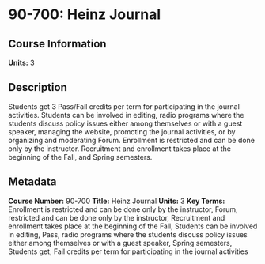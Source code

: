 # 90-700: Heinz Journal

## Course Information

**Units:** 3

## Description

Students get 3 Pass/Fail credits per term for participating in the journal activities. Students can be involved in editing, radio programs where the students discuss policy issues either among themselves or with a guest speaker, managing the website, promoting the journal activities, or by organizing and moderating Forum. Enrollment is restricted and can be done only by the instructor. Recruitment and enrollment takes place at the beginning of the Fall, and Spring semesters.

## Metadata

**Course Number:** 90-700
**Title:** Heinz Journal
**Units:** 3
**Key Terms:** Enrollment is restricted and can be done only by the instructor, Forum, restricted and can be done only by the instructor, Recruitment and enrollment takes place at the beginning of the Fall, Students can be involved in editing, Pass, radio programs where the students discuss policy issues either among themselves or with a guest speaker, Spring semesters, Students get, Fail credits per term for participating in the journal activities
